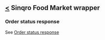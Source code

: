 [<](../../README.md) Sinqro Food Market wrapper
--------------------------

### Order status response

See [Order status response](../../src/Response/OrderStatus.php)

